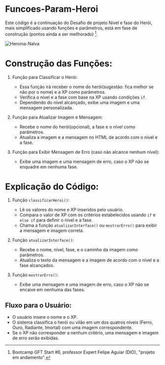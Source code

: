 # Funcoes-Param-Heroi

Este código é a continuação do Desafio de projeto Nível e fase do Herói, mais simplificado usando funções e parâmetros, está em fase de construção (pontos ainda a ser mellhorado) [^1].

![Heroina-Nalva](https://github.com/user-attachments/assets/18a74200-09a2-4d2f-b658-21473fc07669)

# Construção das Funções:

1. Função para Classificar o Herói:
   - Essa função irá receber o nome do herói(sugestão: fica melhor se não por o nome) e a XP como parâmetros.
   - Verifica o nível e a fase com base na XP usando condições `if`.
   - Dependendo do nível alcançado, exibe uma imagem e uma mensagem personalizada.

2. Função para Atualizar Imagem e Mensagem:
   - Recebe o nome do herói(opcional), a fase e o nível como parâmetros.
   - Atualiza a imagem e a mensagem no HTML de acordo com o nível e a fase.

3. Função para Exibir Mensagem de Erro (caso não alcance nenhum nível):
   - Exibe uma imagem e uma mensagem de erro, caso o XP não se enquadre em nenhuma fase.

# Explicação do Código:

1. Função `classificarHeroi()`:
   - Lê os valores do nome e XP inseridos pelo usuário.
   - Compara o valor de XP com os critérios estabelecidos usando `if` e `else if` para definir o nível e a fase.
   - Chama a função `atualizarInterface()` ou `mostrarErro()` para exibir a mensagem e imagem correta.

2. Função `atualizarInterface()`:
   - Recebe o nome, nível, fase, e o caminho da imagem como parâmetros.
   - Atualiza o texto da mensagem e a imagem de acordo com o nível e a fase alcançados.

3. Função `mostrarErro()`:
   - Exibe uma mensagem e uma imagem de erro, caso o XP não se encaixe em nenhuma das fases.

## Fluxo para o Usuário:
- O usuário insere o nome e o XP.
- O sistema classifica o herói ou vilão em um dos quatros níveis (Ferro, Ouro, Radiante, Imortal) com uma imagem correspondente.
- Se o XP não corresponder a nenhum critério, uma mensagem e imagem de erro serão exibidas.

[^1]: Bootcamp GFT Start #6, professor Expert Felipe Aguiar (DIO), "projeto em andamento".
